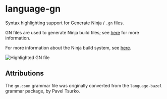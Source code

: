 # language-gn

Syntax highlighting support for Generate Ninja / `.gn` files.

GN files are used to generate Ninja build files; see
[here](https://chromium.googlesource.com/chromium/src/+/master/tools/gn/README.md)
for more information.

For more information about the Ninja build system, see
[here](https://martine.github.io/ninja/).

![Highlighted GN file](https://raw.githubusercontent.com/devoncarew/language-gn/master/docs/screenshot.png)

## Attributions

The `gn.cson` grammar file was originally converted from the `language-bazel`
grammar package, by Pavel Tsurko.
